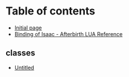 # Table of contents

* [Initial page](README.md)
* [Binding of Isaac - Afterbirth LUA Reference](undefined.md)

## classes

* [Untitled](classes/untitled.md)

